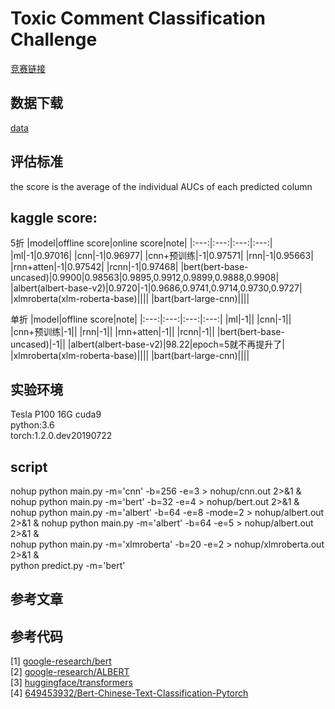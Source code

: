 # Toxic Comment Classification Challenge
[竞赛链接](https://www.kaggle.com/c/jigsaw-toxic-comment-classification-challenge)
## 数据下载
[data](https://www.kaggle.com/c/jigsaw-toxic-comment-classification-challenge/data)
## 评估标准
the score is the average of the individual AUCs of each predicted column
## kaggle score:
5折
|model|offline score|online score|note|
|:---:|:---:|:---:|:---:|
|ml|-1|0.97016|
|cnn|-1|0.96977|
|cnn+预训练|-1|0.97571|
|rnn|-1|0.95663|
|rnn+atten|-1|0.97542|
|rcnn|-1|0.97468|
|bert(bert-base-uncased)|0.9900|0.98563|0.9895,0.9912,0.9899,0.9888,0.9908|
|albert(albert-base-v2)|0.9720|-1|0.9686,0.9741,0.9714,0.9730,0.9727|
|xlmroberta(xlm-roberta-base)||||
|bart(bart-large-cnn)||||

单折
|model|offline score|note|
|:---:|:---:|:---:|:---:|
|ml|-1||
|cnn|-1||
|cnn+预训练|-1||
|rnn|-1||
|rnn+atten|-1||
|rcnn|-1||
|bert(bert-base-uncased)|-1||
|albert(albert-base-v2)|98.22|epoch=5就不再提升了|
|xlmroberta(xlm-roberta-base)||||
|bart(bart-large-cnn)||||


## 实验环境
Tesla P100
16G
cuda9  
python:3.6  
torch:1.2.0.dev20190722

## script
nohup python main.py -m='cnn' -b=256 -e=3 > nohup/cnn.out 2>&1 &  
nohup python main.py -m='bert' -b=32 -e=4 > nohup/bert.out 2>&1 &  
nohup python main.py -m='albert' -b=64 -e=8 -mode=2 > nohup/albert.out 2>&1 & 
nohup python main.py -m='albert' -b=64 -e=5 > nohup/albert.out 2>&1 &  
nohup python main.py -m='xlmroberta' -b=20 -e=2 > nohup/xlmroberta.out 2>&1 &  
python predict.py -m='bert'  

## 参考文章

## 参考代码
[1] [google-research/bert](https://github.com/google-research/bert)  
[2] [google-research/ALBERT](https://github.com/google-research/ALBERT)  
[3] [huggingface/transformers](https://github.com/huggingface/transformers)  
[4] [649453932/Bert-Chinese-Text-Classification-Pytorch](https://github.com/649453932/Bert-Chinese-Text-Classification-Pytorch)  